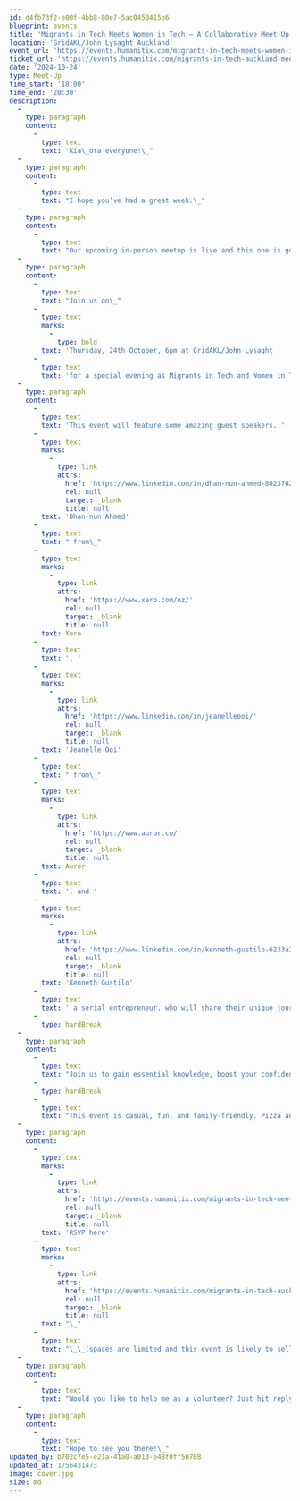 ```yaml
---
id: d4fb73f2-e00f-4bb8-80e7-5ac0450415b6
blueprint: events
title: 'Migrants in Tech Meets Women in Tech – A Collaborative Meet-Up! - October 2024'
location: 'GridAKL/John Lysaght Auckland'
event_url: 'https://events.humanitix.com/migrants-in-tech-meets-women-in-tech-auckland-meet-up'
ticket_url: 'https://events.humanitix.com/migrants-in-tech-auckland-meet/tickets'
date: '2024-10-24'
type: Meet-Up
time_start: '18:00'
time_end: '20:30'
description:
  -
    type: paragraph
    content:
      -
        type: text
        text: "Kia\_ora everyone!\_"
  -
    type: paragraph
    content:
      -
        type: text
        text: "I hope you’ve had a great week.\_"
  -
    type: paragraph
    content:
      -
        type: text
        text: "Our upcoming in-person meetup is live and this one is going to be awesome!\_"
  -
    type: paragraph
    content:
      -
        type: text
        text: "Join us on\_"
      -
        type: text
        marks:
          -
            type: bold
        text: 'Thursday, 24th October, 6pm at GridAKL/John Lysaght '
      -
        type: text
        text: 'for a special evening as Migrants in Tech and Women in Tech Auckland come together to host an inspiring event full of tech stories, insights, and networking!'
  -
    type: paragraph
    content:
      -
        type: text
        text: 'This event will feature some amazing guest speakers. '
      -
        type: text
        marks:
          -
            type: link
            attrs:
              href: 'https://www.linkedin.com/in/dhan-nun-ahmed-802376225/'
              rel: null
              target: _blank
              title: null
        text: 'Dhan-nun Ahmed'
      -
        type: text
        text: " from\_"
      -
        type: text
        marks:
          -
            type: link
            attrs:
              href: 'https://www.xero.com/nz/'
              rel: null
              target: _blank
              title: null
        text: Xero
      -
        type: text
        text: ', '
      -
        type: text
        marks:
          -
            type: link
            attrs:
              href: 'https://www.linkedin.com/in/jeanelleooi/'
              rel: null
              target: _blank
              title: null
        text: 'Jeanelle Ooi'
      -
        type: text
        text: " from\_"
      -
        type: text
        marks:
          -
            type: link
            attrs:
              href: 'https://www.auror.co/'
              rel: null
              target: _blank
              title: null
        text: Auror
      -
        type: text
        text: ', and '
      -
        type: text
        marks:
          -
            type: link
            attrs:
              href: 'https://www.linkedin.com/in/kenneth-gustilo-6233a2128/'
              rel: null
              target: _blank
              title: null
        text: 'Kenneth Gustilo'
      -
        type: text
        text: ' a serial entrepreneur, who will share their unique journeys in the tech sector. Hear first-hand how these professionals navigated the challenges and opportunities of building a career in tech in Aotearoa.'
      -
        type: hardBreak
  -
    type: paragraph
    content:
      -
        type: text
        text: "Join us to gain essential knowledge, boost your confidence, and network with amazing people.\_"
      -
        type: hardBreak
      -
        type: text
        text: "This event is casual, fun, and family-friendly. Pizza and beverages will be provided.\_"
  -
    type: paragraph
    content:
      -
        type: text
        marks:
          -
            type: link
            attrs:
              href: 'https://events.humanitix.com/migrants-in-tech-meets-women-in-tech-auckland-meet-up'
              rel: null
              target: _blank
              title: null
        text: 'RSVP here'
      -
        type: text
        marks:
          -
            type: link
            attrs:
              href: 'https://events.humanitix.com/migrants-in-tech-auckland-meet-up-11'
              rel: null
              target: _blank
              title: null
        text: "\_"
      -
        type: text
        text: "\_\_(spaces are limited and this event is likely to sell out!)\_"
  -
    type: paragraph
    content:
      -
        type: text
        text: "Would you like to help me as a volunteer? Just hit reply\_"
  -
    type: paragraph
    content:
      -
        type: text
        text: "Hope to see you there!\_"
updated_by: b702c7e5-e21a-41a0-a013-e48f0ff5b708
updated_at: 1756431473
image: cover.jpg
size: md
---
```

